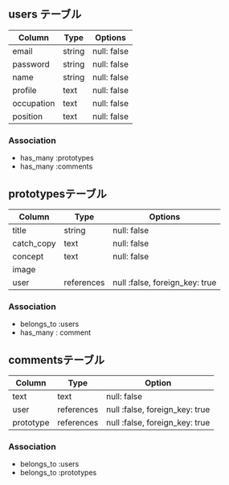 ## users テーブル

| Column     | Type   | Options     |
| ---------- | ------ | ----------- |
| email      | string | null: false |
| password   | string | null: false |
| name       | string | null: false |
| profile    | text   | null: false |
| occupation | text   | null: false |
| position   | text   | null: false |

### Association

- has_many :prototypes
- has_many :comments

## prototypesテーブル

| Column       | Type       | Options                        |
| ------------ | ---------- | ------------------------------ |
| title        | string     | null: false                    |
| catch_copy   | text       | null: false                    |
| concept      | text       | null: false                    |
| image        |            |                                |
| user         | references | null :false, foreign_key: true |

### Association

- belongs_to :users
- has_many   : comment

## commentsテーブル

|  Column   | Type       | Option                         |
| --------- | ---------- | ------------------------------ |
| text      | text       | null: false                    |
| user      | references | null :false, foreign_key: true |
| prototype | references | null :false, foreign_key: true |

### Association

- belongs_to :users
- belongs_to :prototypes